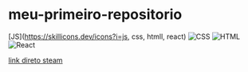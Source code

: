 # meu-primeiro-repositorio

[JS](https://skillicons.dev/icons?i=js, css, htmll, react) ![CSS](https://skillicons.dev/icons?i=css) ![HTML](https://skillicons.dev/icons?i=html) ![React](https://skillicons.dev/icons?i=react)

[link direto steam](https://store.steampowered.com/?l=portuguese)

